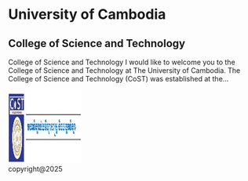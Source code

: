 <!DOCTYPE html>
<html>
<head>
  <title>University of Cambodia</title>
</head>
<body>
  <h1>University of Cambodia</h1>
  <h2>College of Science and Technology</h2>
  <p>
    College of Science and Technology I would like to welcome you to the College of Science and Technology at The University of Cambodia. The College of Science and Technology (CoST) was established at the...
  </p>
  <img src="cost.jpg" alt="UC logo" width="150" height="150">
</body>
</html>
<footer> copyright@2025 </footer>
